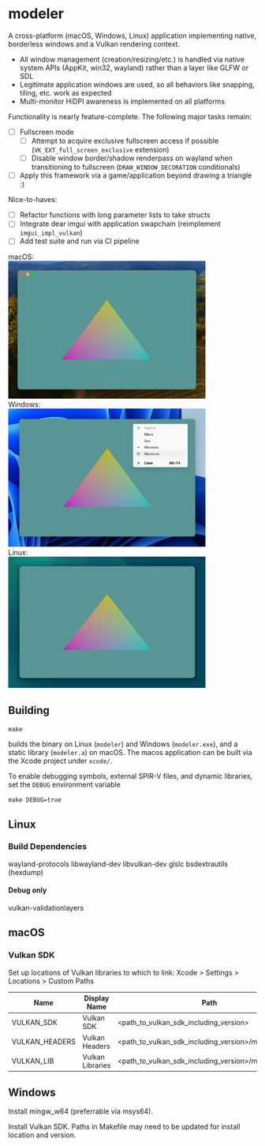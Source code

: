# modeler

A cross-platform (macOS, Windows, Linux) application implementing native, borderless windows and a Vulkan rendering context.

* All window management (creation/resizing/etc.) is handled via native system APIs (AppKit, win32, wayland) rather than a layer like GLFW or SDL
* Legitimate application windows are used, so all behaviors like snapping, tiling, etc. work as expected
* Multi-monitor HiDPI awareness is implemented on all platforms

Functionality is nearly feature-complete. The following major tasks remain:
- [ ] Fullscreen mode
	- [ ] Attempt to acquire exclusive fullscreen access if possible (`VK_EXT_full_screen_exclusive` extension)
	- [ ] Disable window border/shadow renderpass on wayland when transitioning to fullscreen (`DRAW_WINDOW_DECORATION` conditionals)
- [ ] Apply this framework via a game/application beyond drawing a triangle :)

Nice-to-haves:
- [ ] Refactor functions with long parameter lists to take structs
- [ ] Integrate dear imgui with application swapchain (reimplement `imgui_impl_vulkan`)
- [ ] Add test suite and run via CI pipeline

macOS:<br />
<img src="docs/images/window_triangle_macos.png" alt="macOS" width=400 /><br />
Windows:<br />
<img src="docs/images/window_triangle_windows.png" alt="Windows" width=400 /><br />
Linux:<br />
<img src="docs/images/window_triangle_linux.png" alt="Linux" width=400 /><br />

## Building

```shell
make
```
builds the binary on Linux (`modeler`) and Windows (`modeler.exe`), and a static library (`modeler.a`) on macOS. The macos application can be built via the Xcode project under `xcode/`.

To enable debugging symbols, external SPIR-V files, and dynamic libraries, set the `DEBUG` environment variable
```shell
make DEBUG=true
```

## Linux

### Build Dependencies
wayland-protocols
libwayland-dev
libvulkan-dev
glslc
bsdextrautils (hexdump)

#### Debug only
vulkan-validationlayers

## macOS

### Vulkan SDK
Set up locations of Vulkan libraries to which to link: Xcode > Settings > Locations > Custom Paths

| Name			| Display Name		| Path							|
|--			|--			|--							|
| VULKAN_SDK		| Vulkan SDK		| <path_to_vulkan_sdk_including_version>		|
| VULKAN_HEADERS	| Vulkan Headers	| <path_to_vulkan_sdk_including_version>/macOS/include	|
| VULKAN_LIB		| Vulkan Libraries	| <path_to_vulkan_sdk_including_version>/macOS/lib	|

## Windows
Install mingw_w64 (preferrable via msys64).

Install Vulkan SDK. Paths in Makefile may need to be updated for install location and version.
